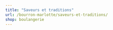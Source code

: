 ```yaml
---
title: "Saveurs et traditions"
url: /bourron-marlotte/saveurs-et-traditions/
shop: boulangerie
---
```

